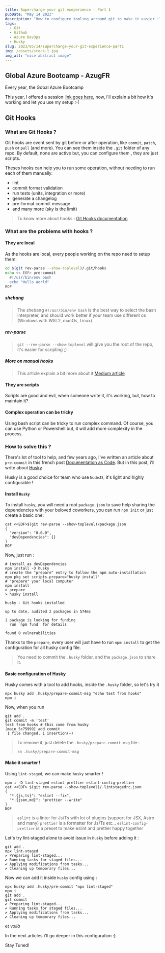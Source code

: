 ```yaml
---
title: Supercharge your git exeperience - Part 1
pubDate: "May 14 2023"
description: "How to configure tooling arround git to make it easier !"
tags:
  - Git
  - Github
  - Azure DevOps
  - Husky
slug: 2023/05/14/supercharge-your-git-experience-part1
img: /assets/stock-1.jpg
img_alt: "nice abstract image"
---
```


## Global Azure Bootcamp - AzugFR

Every year, the Gobal Azure Bootcamp <put random blabla year>

This year, I offered a session [link goes here](), now, i'll explain a bit how it's working and let you use
my setup :-)

## Git Hooks

### What are Git Hooks ?

Git hooks are event sent by git before or after operation, like `commit`, `patch`, `push` or `pull` (and more).
You can see them inside the `.git` folder of any repo. By default, none are active but, you can configure them
, they are just scripts.

Theses hooks can help you to run some operation, without needing to run each of them manually:

- lint
- commit format validation
- run tests (units, integration or more)
- generate a changelog
- pre-format commit message
- and many more (sky is the limit)

> To know more about hooks : [Git Hooks documentation](https://git-scm.com/book/en/v2/Customizing-Git-Git-Hooks)

### What are the problems with hooks ?

#### They are local

As the hooks are local, every people working on the repo need to setup them:

```bash
cd $(git rev-parse --show-toplevel)/.git/hooks
echo << EOF> pre-commit
  #!/usr/bin/env bash
  echo "Hello World"
EOF
```

##### shebang

> The shebang `#!/usr/bin/env bash` is the best way to select the bash interpreter, and should work better if
> your team use different os (Windows with WSL2, macOs, Linux)

##### rev-parse

> `git --rev-parse --show-toplevel` will give you the root of the repo, it's easier for scripting ;)

##### More on manual hooks

> This article explain a bit more about it [Medium article](https://medium.com/@f3igao/get-started-with-git-hooks-5a489725c639)

#### They are scripts

Scripts are good and evil, when someone write it, it's working, but, how to maintain it?

#### Complex operation can be tricky

Using bash script can be tricky to run complex command. Of course, you can use Python or Powershell but, it will add more complexity in the process.

### How to solve this ?

There's lot of tool to help, and few years ago, I've written an article about `pre-commit` in this french post [Documentation as Code](https://etienne.deneuve.xyz/2018/06/26/documentation-as-code/). But in this post, i'll write about [Husky](https://typicode.github.io/husky/#/)

Husky is a good choice for team who use `NodeJS`, it's light and highly configurable !

#### Install `Husky`

To install `husky`, you will need a root `package.json` to save help sharing the dependencies with your beloved coworkers, you can run `npm init` or just create a basic one:

```shell
cat <<EOF>$(git rev-parse --show-toplevel)/package.json
{
  "version": "0.0.0",
  "devDependencies": {}
}
EOF
```

Now, just run :

```shell
# install as devDependencies
npm install -D husky
# create the "prepare" entry to follow the npm auto-installation
npm pkg set scripts.prepare="husky install"
# "prepare" your local computer
npm install
> prepare
> husky install

husky - Git hooks installed

up to date, audited 2 packages in 574ms

1 package is looking for funding
  run `npm fund` for details

found 0 vulnerabilities
```

Thanks to the `prepare`, every user will just have to run `npm install` to get the configuration for all husky config file.

> You need to commit the `.husky` folder, and the `package.json` to share it.

#### Basic configuration of Husky

Husky comes with a tool to add hooks, inside the `.husky` folder, so let's try it

```shell
npx husky add .husky/prepare-commit-msg "echo test from hooks"
npm i
```

Now, when you run

```shell
git add .
git commit -m 'test'
test from hooks # this come from husky
[main 5c75999] add commit
 1 file changed, 1 insertion(+)
```

> To remove it, just delete the `.husky/prepare-commit-msg` file :
>
> ```shell
> rm .husky/prepare-commit-msg
> ```

#### Make it smarter !

Using `lint-staged`, we can make `husky` smarter !

```shell
npm i -D lint-staged eslint prettier eslint-config-prettier
cat <<EOF> $(git rev-parse --show-toplevel)/.lintstagedrc.json
{
  "*.{js,ts}": "eslint --fix",
  "*.{json,md}": "prettier --write"
}
EOF
```

> `eslint` is a linter for Js/Ts with lot of plugins (support for JSX, Astro and many)
> `prettier` is a formatter for Js/Ts etc...
> `eslint-config-prettier` is a preset to make eslint and prettier happy together

Let's try lint-staged alone to avoid issue in `husky` before adding it :

```shell
git add .
npx lint-staged
✔ Preparing lint-staged...
✔ Running tasks for staged files...
✔ Applying modifications from tasks...
✔ Cleaning up temporary files...
```

Now we can add it inside `husky` config using :

```shell
npx husky add .husky/pre-commit "npx lint-staged"
npm i
git add .
git commit
✔ Preparing lint-staged...
✔ Running tasks for staged files...
✔ Applying modifications from tasks...
✔ Cleaning up temporary files...
```

et _voilà_

In the next articles i'll go deeper in this configuration :)

Stay Tuned!
